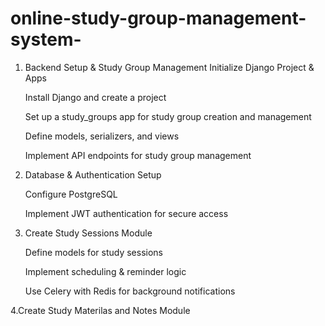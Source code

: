 # online-study-group-management-system-
1. Backend Setup & Study Group Management
	  Initialize Django Project & Apps
	  
	  Install Django and create a project
	  
	  Set up a study_groups app for study group creation and management
	  
	  Define models, serializers, and views
	  
	  Implement API endpoints for study group management

2. Database & Authentication Setup

	  Configure PostgreSQL 
	  
	  Implement JWT authentication for secure access

3. Create Study Sessions Module

	  Define models for study sessions
	  
	  Implement scheduling & reminder logic
	  
	  Use Celery with Redis for background notifications

4.Create Study Materilas and Notes Module

  
